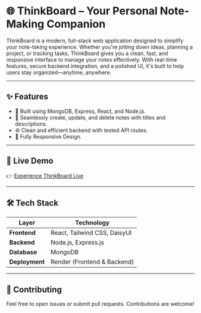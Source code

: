 # 🌐 ThinkBoard – Your Personal Note-Making Companion

ThinkBoard is a modern, full-stack web application designed to simplify your note-taking experience. Whether you're jotting down ideas, planning a project, or tracking tasks, ThinkBoard gives you a clean, fast, and responsive interface to manage your notes effectively. With real-time features, secure backend integration, and a polished UI, it's built to help users stay organized—anytime, anywhere.

---

## ✨ Features

- 🧱 Built using MongoDB, Express, React, and Node.js.
- 📝 Seamlessly create, update, and delete notes with titles and descriptions.
- ⚙️ Clean and efficient backend with tested API routes.
- 📱 Fully Responsive Design.

---

## 🔗 Live Demo

👉 [Experience ThinkBoard Live](https://thinkboard-hm23.onrender.com)

---

## 🛠️ Tech Stack

| Layer         | Technology                        |
|---------------|------------------------------------|
| **Frontend**  | React, Tailwind CSS, DaisyUI       |
| **Backend**   | Node.js, Express.js                |
| **Database**  | MongoDB                            |
| **Deployment**| Render (Frontend & Backend)        |

---

## 🤝 Contributing

Feel free to open issues or submit pull requests. Contributions are welcome!

